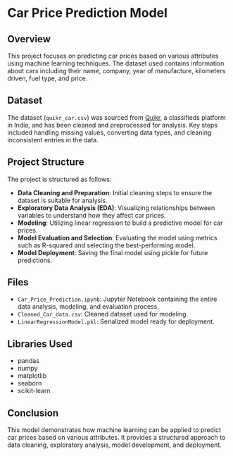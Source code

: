 # Car Price Prediction Model

## Overview
This project focuses on predicting car prices based on various attributes using machine learning techniques. The dataset used contains information about cars including their name, company, year of manufacture, kilometers driven, fuel type, and price.

## Dataset
The dataset (`quikr_car.csv`) was sourced from [Quikr](https://www.quikr.com/), a classifieds platform in India, and has been cleaned and preprocessed for analysis. Key steps included handling missing values, converting data types, and cleaning inconsistent entries in the data.

## Project Structure
The project is structured as follows:
- **Data Cleaning and Preparation**: Initial cleaning steps to ensure the dataset is suitable for analysis.
- **Exploratory Data Analysis (EDA)**: Visualizing relationships between variables to understand how they affect car prices.
- **Modeling**: Utilizing linear regression to build a predictive model for car prices.
- **Model Evaluation and Selection**: Evaluating the model using metrics such as R-squared and selecting the best-performing model.
- **Model Deployment**: Saving the final model using pickle for future predictions.

## Files
- `Car_Price_Prediction.ipynb`: Jupyter Notebook containing the entire data analysis, modeling, and evaluation process.
- `Cleaned_Car_data.csv`: Cleaned dataset used for modeling.
- `LinearRegressionModel.pkl`: Serialized model ready for deployment.

## Libraries Used
- pandas
- numpy
- matplotlib
- seaborn
- scikit-learn

## Conclusion
This model demonstrates how machine learning can be applied to predict car prices based on various attributes. It provides a structured approach to data cleaning, exploratory analysis, model development, and deployment.
